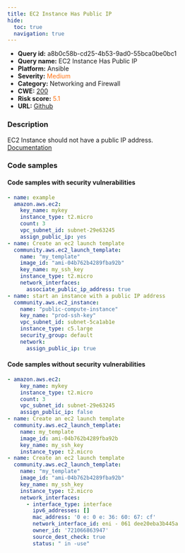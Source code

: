 ```yaml
---
title: EC2 Instance Has Public IP
hide:
  toc: true
  navigation: true
---
```


<style>
  .highlight .hll {
    background-color: #ff171742;
  }
  .md-content {
    max-width: 1100px;
    margin: 0 auto;
  }
</style>

-   **Query id:** a8b0c58b-cd25-4b53-9ad0-55bca0be0bc1
-   **Query name:** EC2 Instance Has Public IP
-   **Platform:** Ansible
-   **Severity:** <span style="color:#ff7213">Medium</span>
-   **Category:** Networking and Firewall
-   **CWE:** <a href="https://cwe.mitre.org/data/definitions/200.html" onclick="newWindowOpenerSafe(event, 'https://cwe.mitre.org/data/definitions/200.html')">200</a>
-   **Risk score:** <span style="color:#ff7213">5.1</span>
-   **URL:** [Github](https://github.com/Checkmarx/kics/tree/master/assets/queries/ansible/aws/ec2_instance_has_public_ip)

### Description
EC2 Instance should not have a public IP address.<br>
[Documentation](https://docs.ansible.com/ansible/latest/collections/amazon/aws/ec2_module.html#parameter-assign_public_ip)

### Code samples
#### Code samples with security vulnerabilities
```yaml title="Positive test num. 1 - yaml file" hl_lines="24 15 7"
- name: example
  amazon.aws.ec2:
    key_name: mykey
    instance_type: t2.micro
    count: 3
    vpc_subnet_id: subnet-29e63245
    assign_public_ip: yes
- name: Create an ec2 launch template
  community.aws.ec2_launch_template:
    name: "my_template"
    image_id: "ami-04b762b4289fba92b"
    key_name: my_ssh_key
    instance_type: t2.micro
    network_interfaces:
      associate_public_ip_address: true
- name: start an instance with a public IP address
  community.aws.ec2_instance:
    name: "public-compute-instance"
    key_name: "prod-ssh-key"
    vpc_subnet_id: subnet-5ca1ab1e
    instance_type: c5.large
    security_group: default
    network:
      assign_public_ip: true

```


#### Code samples without security vulnerabilities
```yaml title="Negative test num. 1 - yaml file"
- amazon.aws.ec2:
    key_name: mykey
    instance_type: t2.micro
    count: 3
    vpc_subnet_id: subnet-29e63245
    assign_public_ip: false
- name: Create an ec2 launch template
  community.aws.ec2_launch_template:
    name: my_template
    image_id: ami-04b762b4289fba92b
    key_name: my_ssh_key
    instance_type: t2.micro
- name: Create an ec2 launch template
  community.aws.ec2_launch_template:
    name: "my_template"
    image_id: "ami-04b762b4289fba92b"
    key_name: my_ssh_key
    instance_type: t2.micro
    network_interfaces:
      - interface_type: interface
        ipv6_addresses: []
        mac_address: '0 e: 0 e: 36: 60: 67: cf'
        network_interface_id: eni - 061 dee20eba3b445a
        owner_id: '721066863947'
        source_dest_check: true
        status: " in -use"

```

